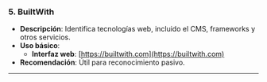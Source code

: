 
### **5. BuiltWith**

- **Descripción**: Identifica tecnologías web, incluido el CMS, frameworks y otros servicios.
- **Uso básico**:
    - **Interfaz web**: [https://builtwith.com](https://builtwith.com)
- **Recomendación**: Útil para reconocimiento pasivo.

---
